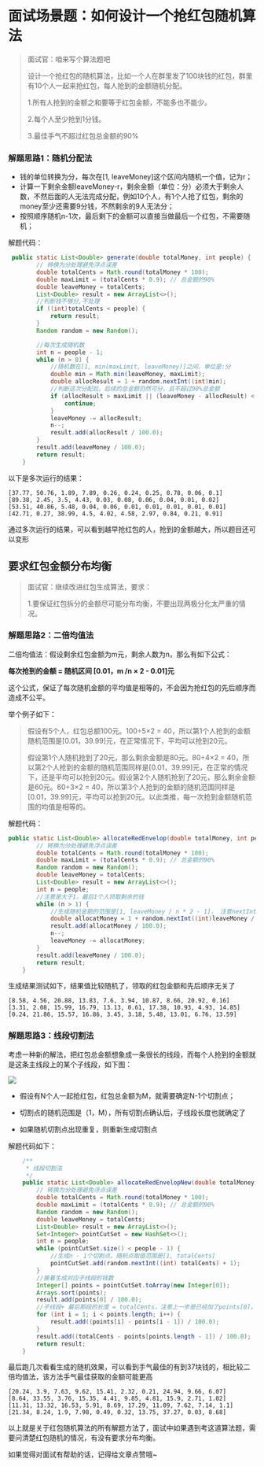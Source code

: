# 面试场景题：如何设计一个抢红包随机算法

> 面试官：咱来写个算法题吧
>
> 设计一个抢红包的随机算法，比如一个人在群里发了100块钱的红包，群里有10个人一起来抢红包，每人抢到的金额随机分配。
>
> 1.所有人抢到的金额之和要等于红包金额，不能多也不能少。
>
> 2.每个人至少抢到1分钱。
>
> 3.最佳手气不超过红包总金额的90%

### 解题思路1：随机分配法

- 钱的单位转换为分，每次在[1, leaveMoney]这个区间内随机一个值，记为r；
- 计算一下剩余金额leaveMoney-r，剩余金额（单位：分）必须大于剩余人数，不然后面的人无法完成分配，例如10个人，有1个人抢了红包，剩余的money至少还需要9分钱，不然剩余的9人无法分；
- 按照顺序随机n-1次，最后剩下的金额可以直接当做最后一个红包，不需要随机；

解题代码：

```java
 public static List<Double> generate(double totalMoney, int people) {
        // 转换为分处理避免浮点误差
        double totalCents = Math.round(totalMoney * 100);
        double maxLimit = (totalCents * 0.9); // 总金额的90%
        double leaveMoney = totalCents;
        List<Double> result = new ArrayList<>();
        //判断钱不够分,不处理
        if ((int)totalCents < people) {
            return result;
        }
        Random random = new Random();

        //每次生成随机数
        int n = people - 1;
        while (n > 0) {
            //随机数在[1, min(maxLimit, leaveMoney)]之间，单位是:分
            double min = Math.min(leaveMoney, maxLimit);
            double allocResult = 1 + random.nextInt((int)min);
            //判断这次分配后，后续的总金额仍然可分，且不超过90%总金额
            if (allocResult > maxLimit || (leaveMoney - allocResult) < n) {
                continue;
            }
            leaveMoney -= allocResult;
            n--;
            result.add(allocResult / 100.0);
        }
        result.add(leaveMoney / 100.0);
        return result;
    }
```

以下是多次运行的结果：

```shell
[37.77, 50.76, 1.89, 7.89, 0.26, 0.24, 0.25, 0.78, 0.06, 0.1]
[89.38, 2.45, 3.5, 4.43, 0.03, 0.08, 0.06, 0.04, 0.01, 0.02]
[53.51, 40.86, 5.48, 0.04, 0.06, 0.01, 0.01, 0.01, 0.01, 0.01]
[42.71, 0.27, 38.99, 4.5, 4.02, 4.58, 2.97, 0.84, 0.21, 0.91]
```

通过多次运行的结果，可以看到越早抢红包的人，抢到的金额越大，所以题目还可以变形

## 要求红包金额分布均衡

> 面试官：继续改进红包生成算法，要求：
>
> 1.要保证红包拆分的金额尽可能分布均衡，不要出现两极分化太严重的情况。

### 解题思路2：二倍均值法

二倍均值法：假设剩余红包金额为m元，剩余人数为n，那么有如下公式：

**每次抢到的金额 = 随机区间 [0.01，m /n × 2 - 0.01]元**

这个公式，保证了每次随机金额的平均值是相等的，不会因为抢红包的先后顺序而造成不公平。

举个例子如下：

>  假设有5个人，红包总额100元。100÷5×2 = 40，所以第1个人抢到的金额随机范围是[0.01，39.99]元，在正常情况下，平均可以抢到20元。
>
> 假设第1个人随机抢到了20元，那么剩余金额是80元。80÷4×2 = 40，所以第2个人抢到的金额的随机范围同样是[0.01，39.99]元，在正常的情况下，还是平均可以抢到20元。假设第2个人随机抢到了20元，那么剩余金额是60元。60÷3×2 = 40，所以第3个人抢到的金额的随机范围同样是[0.01，39.99]元，平均可以抢到20元。以此类推，每一次抢到金额随机范围的均值是相等的。

解题代码：

```java
public static List<Double> allocateRedEnvelop(double totalMoney, int people) {
        // 转换为分处理避免浮点误差
        double totalCents = Math.round(totalMoney * 100);
        double maxLimit = (totalCents * 0.9); // 总金额的90%
        Random random = new Random();
        double leaveMoney = totalCents;
        List<Double> result = new ArrayList<>();
        int n = people;
        //注意是大于1，最后1个人领取剩余的钱
        while (n > 1) {
            //生成随机金额的范围是[1, leaveMoney / n * 2 - 1]， 注意nextInt方法生成结果范围是左闭右开的
            double allocatMoney = 1 + random.nextInt((int)leaveMoney / n * 2 - 1);
            result.add(allocatMoney / 100.0);
            n--;
            leaveMoney -= allocatMoney;
        }
        result.add(leaveMoney / 100.0);
        return result;
    }
```

生成结果测试如下，结果值比较随机了，领取的红包金额和先后顺序无关了

```shell
[8.58, 4.56, 20.88, 13.83, 7.6, 3.94, 10.87, 8.66, 20.92, 0.16]
[3.31, 2.08, 15.99, 16.79, 13.13, 0.61, 17.38, 10.93, 4.93, 14.85]
[0.24, 21.86, 15.57, 16.86, 3.45, 3.18, 5.48, 13.01, 6.76, 13.59]
```

### 解题思路3：线段切割法

考虑一种新的解法，把红包总金额想象成一条很长的线段，而每个人抢到的金额就是这条主线段上的某个子线段，如下图：

![](D:\IdeaProjects\find-next-dragon\bagu\场景题\图片\红包随机-线段切分法.png)

* 假设有N个人一起抢红包，红包总金额为M，就需要确定N-1个切割点；

* 切割点的随机范围是（1，M），所有切割点确认后，子线段长度也就确定了
* 如果随机切割点出现重复，则重新生成切割点

解题代码如下：

```java
    /**
     * 线段切割法
     */
    public static List<Double> allocateRedEnvelopNew(double totalMoney, int people) {
        // 转换为分处理避免浮点误差
        double totalCents = Math.round(totalMoney * 100);
        double maxLimit = (totalCents * 0.9); // 总金额的90%
        Random random = new Random();
        double leaveMoney = totalCents;
        List<Double> result = new ArrayList<>();
        Set<Integer> pointCutSet = new HashSet<>();
        int n = people;
        while (pointCutSet.size() < people - 1) {
            //生成n - 1个切割点，随机点取值范围是[1, totalCents]
            pointCutSet.add(random.nextInt((int) totalCents) + 1);
        }
        //接着生成对应子线段的钱数
        Integer[] points = pointCutSet.toArray(new Integer[0]);
        Arrays.sort(points);
        result.add(points[0] / 100.0);
        //子线段+ 最后那段的长度 = totalCents，注意上一步是已经加了points[0]，result中的所有元素和累加后的结果一定是totalCents,
        for (int i = 1; i < points.length; i++) {
            result.add((points[i] - points[i - 1]) / 100.0);
        }
        result.add((totalCents - points[points.length - 1]) / 100.0);
        return result;
    }
```

最后跑几次看看生成的随机效果，可以看到手气最佳的有到37块钱的，相比较二倍均值法，该方法手气最佳获取的金额可能更高

```shell
[20.24, 3.9, 7.63, 9.62, 15.41, 2.32, 0.21, 24.94, 9.66, 6.07]
[8.64, 33.55, 3.76, 15.35, 4.41, 9.85, 4.81, 15.9, 2.71, 1.02]
[11.31, 13.32, 16.53, 5.91, 8.69, 17.29, 11.09, 7.62, 7.14, 1.1]
[21.34, 8.24, 1.9, 7.98, 0.49, 0.32, 13.75, 37.27, 0.03, 8.68]
```

以上就是关于红包随机算法的所有解题方法了，面试中如果遇到考这道算法题，需要问清楚红包随机的情况，有没有要求分布均衡。

如果觉得对面试有帮助的话，记得给文章点赞哦~